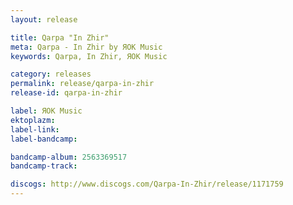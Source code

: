 ```yaml
---
layout: release

title: Qarpa "In Zhir"
meta: Qarpa - In Zhir by ЯОК Music
keywords: Qarpa, In Zhir, ЯОК Music

category: releases
permalink: release/qarpa-in-zhir
release-id: qarpa-in-zhir

label: ЯОК Music
ektoplazm: 
label-link: 
label-bandcamp: 

bandcamp-album: 2563369517
bandcamp-track: 

discogs: http://www.discogs.com/Qarpa-In-Zhir/release/1171759
---
```


